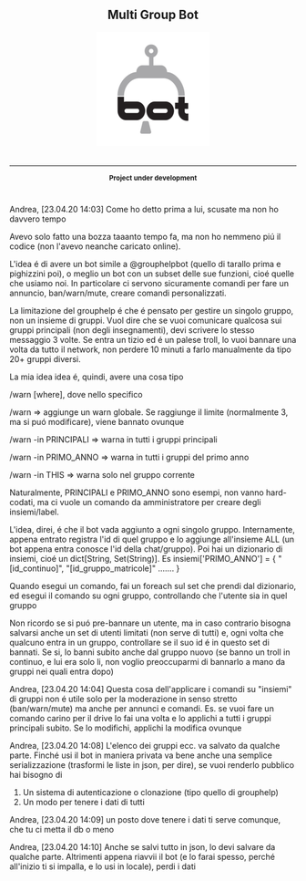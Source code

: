 <div align="center">
    <h2>Multi Group Bot</h2>
	<img src="0.png">
	<br>
	<br>
	<hr>
	<p>
		<p>
			<sup>
         <b>Project under development</b><br><br>
			</sup>
		</p>
	</p>
    <p>
</div>
Andrea, [23.04.20 14:03]
Come ho detto prima a lui, scusate ma non ho davvero tempo

Avevo solo fatto una bozza taaanto tempo fa, ma non ho nemmeno piú il codice (non l'avevo neanche caricato online).


L'idea é di avere un bot simile a @grouphelpbot (quello di tarallo prima e pighizzini poi), o meglio un bot con un subset delle sue funzioni, cioé quelle che usiamo noi. In particolare ci servono sicuramente comandi per fare un annuncio, ban/warn/mute, creare comandi personalizzati.

La limitazione del grouphelp é che é pensato per gestire un singolo gruppo, non un insieme di gruppi. Vuol dire che se vuoi comunicare qualcosa sui gruppi principali (non degli insegnamenti), devi scrivere lo stesso messaggio 3 volte. Se entra un tizio ed é un palese troll, lo vuoi bannare una volta da tutto il network, non perdere 10 minuti a farlo manualmente da tipo 20+ gruppi diversi.

La mia idea idea é, quindi, avere una cosa tipo

/warn [where], dove nello specifico

/warn => aggiunge un warn globale. Se raggiunge il limite (normalmente 3, ma si puó modificare), viene bannato ovunque

/warn -in PRINCIPALI => warna in tutti i gruppi principali 

/warn -in PRIMO_ANNO => warna in tutti i gruppi del primo anno

/warn -in THIS => warna solo nel gruppo corrente 


Naturalmente, PRINCIPALI e PRIMO_ANNO sono esempi, non vanno hard-codati, ma ci vuole un comando da amministratore per creare degli insiemi/label. 





L'idea, direi, é che il bot vada aggiunto a ogni singolo gruppo. Internamente, appena entrato registra l'id di quel gruppo e lo aggiunge all'insieme ALL (un bot appena entra conosce l'id della chat/gruppo). 
Poi hai un dizionario di insiemi, cioé un dict[String, Set(String)]. Es insiemi['PRIMO_ANNO'] = { "[id_continuo]", "[id_gruppo_matricole]" ....... }

Quando esegui un comando, fai un foreach sul set che prendi dal dizionario, ed esegui il comando su ogni gruppo, controllando che l'utente sia in quel gruppo

Non ricordo se si puó pre-bannare un utente, ma in caso contrario bisogna salvarsi anche un set di utenti limitati (non serve di tutti) e, ogni volta che qualcuno entra in un gruppo, controllare se il suo id é in questo set di bannati. Se si, lo banni subito anche dal gruppo nuovo (se banno un troll in continuo, e lui era solo li, non voglio preoccuparmi di bannarlo a mano da gruppi nei quali entra dopo)

Andrea, [23.04.20 14:04]
Questa cosa dell'applicare i comandi su "insiemi" di gruppi non é utile solo per la moderazione in senso stretto (ban/warn/mute) ma anche per annunci e comandi. Es. se vuoi fare un comando carino per il drive lo fai una volta e lo applichi a tutti i gruppi principali subito. Se lo modifichi, applichi la modifica ovunque

Andrea, [23.04.20 14:08]
L'elenco dei gruppi ecc. va salvato da qualche parte. Finché usi il bot in maniera privata va bene anche una semplice serializzazione (trasformi le liste in json, per dire), se vuoi renderlo pubblico hai bisogno di 

1) Un sistema di autenticazione o clonazione (tipo quello di grouphelp) 
2) Un modo per tenere i dati di tutti

Andrea, [23.04.20 14:09]
un posto dove tenere i dati ti serve comunque, che tu ci metta il db o meno

Andrea, [23.04.20 14:10]
Anche se salvi tutto in json, lo devi salvare da qualche parte. Altrimenti appena riavvii il bot (e lo farai spesso, perché all'inizio ti si impalla, e lo usi in locale), perdi i dati
